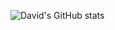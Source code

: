 ![David's GitHub stats](https://github-readme-stats.vercel.app/api?username=davidjaggi&hide=contribs,prs)